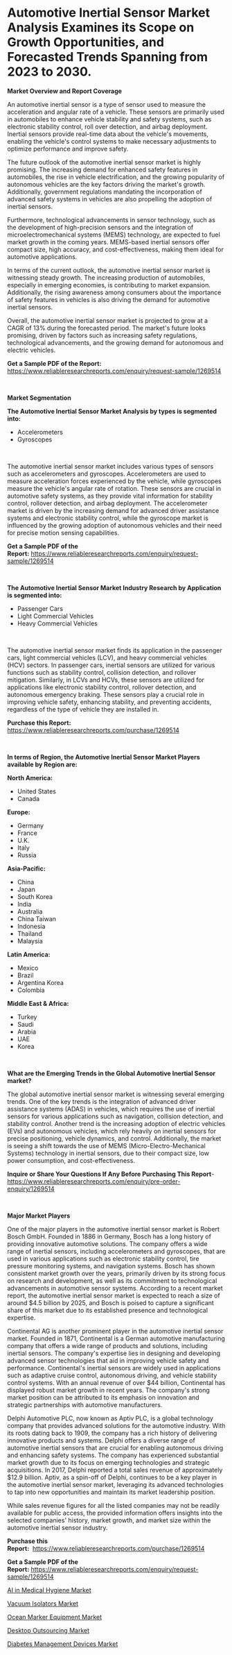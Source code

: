 <p><h1>Automotive Inertial Sensor Market Analysis Examines its Scope on Growth Opportunities, and Forecasted Trends Spanning from 2023 to 2030.</h1></p><p><strong>Market Overview and Report Coverage</strong></p>
<p><p>An automotive inertial sensor is a type of sensor used to measure the acceleration and angular rate of a vehicle. These sensors are primarily used in automobiles to enhance vehicle stability and safety systems, such as electronic stability control, roll over detection, and airbag deployment. Inertial sensors provide real-time data about the vehicle's movements, enabling the vehicle's control systems to make necessary adjustments to optimize performance and improve safety.</p><p>The future outlook of the automotive inertial sensor market is highly promising. The increasing demand for enhanced safety features in automobiles, the rise in vehicle electrification, and the growing popularity of autonomous vehicles are the key factors driving the market's growth. Additionally, government regulations mandating the incorporation of advanced safety systems in vehicles are also propelling the adoption of inertial sensors.</p><p>Furthermore, technological advancements in sensor technology, such as the development of high-precision sensors and the integration of microelectromechanical systems (MEMS) technology, are expected to fuel market growth in the coming years. MEMS-based inertial sensors offer compact size, high accuracy, and cost-effectiveness, making them ideal for automotive applications.</p><p>In terms of the current outlook, the automotive inertial sensor market is witnessing steady growth. The increasing production of automobiles, especially in emerging economies, is contributing to market expansion. Additionally, the rising awareness among consumers about the importance of safety features in vehicles is also driving the demand for automotive inertial sensors.</p><p>Overall, the automotive inertial sensor market is projected to grow at a CAGR of 13% during the forecasted period. The market's future looks promising, driven by factors such as increasing safety regulations, technological advancements, and the growing demand for autonomous and electric vehicles.</p></p>
<p><strong>Get a Sample PDF of the Report:</strong> <a href="https://www.reliableresearchreports.com/enquiry/request-sample/1269514">https://www.reliableresearchreports.com/enquiry/request-sample/1269514</a></p>
<p>&nbsp;</p>
<p><strong>Market Segmentation</strong></p>
<p><strong>The Automotive Inertial Sensor Market Analysis by types is segmented into:</strong></p>
<p><ul><li>Accelerometers</li><li>Gyroscopes</li></ul></p>
<p>&nbsp;</p>
<p><p>The automotive inertial sensor market includes various types of sensors such as accelerometers and gyroscopes. Accelerometers are used to measure acceleration forces experienced by the vehicle, while gyroscopes measure the vehicle's angular rate of rotation. These sensors are crucial in automotive safety systems, as they provide vital information for stability control, rollover detection, and airbag deployment. The accelerometer market is driven by the increasing demand for advanced driver assistance systems and electronic stability control, while the gyroscope market is influenced by the growing adoption of autonomous vehicles and their need for precise motion sensing capabilities.</p></p>
<p><strong>Get a Sample PDF of the Report:</strong>&nbsp;<a href="https://www.reliableresearchreports.com/enquiry/request-sample/1269514">https://www.reliableresearchreports.com/enquiry/request-sample/1269514</a></p>
<p>&nbsp;</p>
<p><strong>The Automotive Inertial Sensor Market Industry Research by Application is segmented into:</strong></p>
<p><ul><li>Passenger Cars</li><li>Light Commercial Vehicles</li><li>Heavy Commercial Vehicles</li></ul></p>
<p>&nbsp;</p>
<p><p>The automotive inertial sensor market finds its application in the passenger cars, light commercial vehicles (LCV), and heavy commercial vehicles (HCV) sectors. In passenger cars, inertial sensors are utilized for various functions such as stability control, collision detection, and rollover mitigation. Similarly, in LCVs and HCVs, these sensors are utilized for applications like electronic stability control, rollover detection, and autonomous emergency braking. These sensors play a crucial role in improving vehicle safety, enhancing stability, and preventing accidents, regardless of the type of vehicle they are installed in.</p></p>
<p><strong>Purchase this Report:</strong>&nbsp; <a href="https://www.reliableresearchreports.com/purchase/1269514">https://www.reliableresearchreports.com/purchase/1269514</a></p>
<p>&nbsp;</p>
<p><strong>In terms of Region, the Automotive Inertial Sensor Market Players available by Region are:</strong></p>
<p>
    <p> <strong> North America: </strong>
        <ul>
            <li>United States</li>
            <li>Canada</li>
        </ul>
        </p> 
    <p> <strong> Europe: </strong>
        <ul>
            <li>Germany</li>
            <li>France</li>
            <li>U.K.</li>
            <li>Italy</li>
            <li>Russia</li>
        </ul>
        </p> 
    <p> <strong> Asia-Pacific: </strong>
        <ul>
            <li>China</li>
            <li>Japan</li>
            <li>South Korea</li>
            <li>India</li>
            <li>Australia</li>
            <li>China Taiwan</li>
            <li>Indonesia</li>
            <li>Thailand</li>
            <li>Malaysia</li>
        </ul>
        </p> 
    <p> <strong> Latin America: </strong>
        <ul>
            <li>Mexico</li>
            <li>Brazil</li>
            <li>Argentina Korea</li>
            <li>Colombia</li>
        </ul>
        </p> 
    <p> <strong> Middle East & Africa: </strong>
        <ul>
            <li>Turkey</li>
            <li>Saudi</li>
            <li>Arabia</li>
            <li>UAE</li>
            <li>Korea</li>
        </ul>
    </p>
    </p>
<p>&nbsp;</p>
<p><strong>What are the Emerging Trends in the Global Automotive Inertial Sensor market?</strong></p>
<p><p>The global automotive inertial sensor market is witnessing several emerging trends. One of the key trends is the integration of advanced driver assistance systems (ADAS) in vehicles, which requires the use of inertial sensors for various applications such as navigation, collision detection, and stability control. Another trend is the increasing adoption of electric vehicles (EVs) and autonomous vehicles, which rely heavily on inertial sensors for precise positioning, vehicle dynamics, and control. Additionally, the market is seeing a shift towards the use of MEMS (Micro-Electro-Mechanical Systems) technology in inertial sensors, due to their compact size, low power consumption, and cost-effectiveness.</p></p>
<p><strong>Inquire or Share Your Questions If Any Before Purchasing This Report</strong>- <a href="https://www.reliableresearchreports.com/enquiry/pre-order-enquiry/1269514">https://www.reliableresearchreports.com/enquiry/pre-order-enquiry/1269514</a></p>
<p>&nbsp;</p>
<p><strong>Major Market Players</strong></p>
<p><p>One of the major players in the automotive inertial sensor market is Robert Bosch GmbH. Founded in 1886 in Germany, Bosch has a long history of providing innovative automotive solutions. The company offers a wide range of inertial sensors, including accelerometers and gyroscopes, that are used in various applications such as electronic stability control, tire pressure monitoring systems, and navigation systems. Bosch has shown consistent market growth over the years, primarily driven by its strong focus on research and development, as well as its commitment to technological advancements in automotive sensor systems. According to a recent market report, the automotive inertial sensor market is expected to reach a size of around $4.5 billion by 2025, and Bosch is poised to capture a significant share of this market due to its established presence and technological expertise.</p><p>Continental AG is another prominent player in the automotive inertial sensor market. Founded in 1871, Continental is a German automotive manufacturing company that offers a wide range of products and solutions, including inertial sensors. The company's expertise lies in designing and developing advanced sensor technologies that aid in improving vehicle safety and performance. Continental's inertial sensors are widely used in applications such as adaptive cruise control, autonomous driving, and vehicle stability control systems. With an annual revenue of over $44 billion, Continental has displayed robust market growth in recent years. The company's strong market position can be attributed to its emphasis on innovation and strategic partnerships with automotive manufacturers.</p><p>Delphi Automotive PLC, now known as Aptiv PLC, is a global technology company that provides advanced solutions for the automotive industry. With its roots dating back to 1909, the company has a rich history of delivering innovative products and systems. Delphi offers a diverse range of automotive inertial sensors that are crucial for enabling autonomous driving and enhancing safety systems. The company has experienced substantial market growth due to its focus on emerging technologies and strategic acquisitions. In 2017, Delphi reported a total sales revenue of approximately $12.9 billion. Aptiv, as a spin-off of Delphi, continues to be a key player in the automotive inertial sensor market, leveraging its advanced technologies to tap into new opportunities and maintain its market leadership position.</p><p>While sales revenue figures for all the listed companies may not be readily available for public access, the provided information offers insights into the selected companies' history, market growth, and market size within the automotive inertial sensor industry.</p></p>
<p><strong>Purchase this Report:</strong>&nbsp;&nbsp;<a href="https://www.reliableresearchreports.com/purchase/1269514">https://www.reliableresearchreports.com/purchase/1269514</a></p>
<p></p>
<p><strong>Get a Sample PDF of the Report:</strong>&nbsp;<a href="https://www.reliableresearchreports.com/enquiry/request-sample/1269514">https://www.reliableresearchreports.com/enquiry/request-sample/1269514</a></p>
<p><p><a href="https://github.com/ashepherd82/Market-Research-Report-List-1/blob/main/ai-in-medical-hygiene-market.md">AI in Medical Hygiene Market</a></p><p><a href="https://www.linkedin.com/pulse/vacuum-isolators-market-research-report-provides-thorough-g3ofe/">Vacuum Isolators Market</a></p><p><a href="https://www.linkedin.com/pulse/ocean-marker-equipment-market-share-amp-new-trends-xsgpe/">Ocean Marker Equipment Market</a></p><p><a href="https://medium.com/@sandyabbott2023/desktop-outsourcing-market-opportunities-and-strategies-forecast-for-period-from-2023-2030-dd856b1d9891">Desktop Outsourcing Market</a></p><p><a href="https://medium.com/@cameronhuel/diabetes-management-devices-market-size-cagr-trends-2024-2030-ba1ac41dad2b">Diabetes Management Devices Market</a></p></p>
